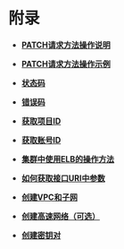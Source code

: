 # 附录<a name="cce_02_0083"></a>

-   **[PATCH请求方法操作说明](PATCH请求方法操作说明.md)**  

-   **[PATCH请求方法操作示例](PATCH请求方法操作示例.md)**  

-   **[状态码](状态码.md)**  

-   **[错误码](错误码.md)**  

-   **[获取项目ID](获取项目ID.md)**  

-   **[获取账号ID](获取账号ID.md)**  

-   **[集群中使用ELB的操作方法](集群中使用ELB的操作方法.md)**  

-   **[如何获取接口URI中参数](如何获取接口URI中参数.md)**  

-   **[创建VPC和子网](创建VPC和子网.md)**  

-   **[创建高速网络（可选）](创建高速网络（可选）.md)**  

-   **[创建密钥对](创建密钥对.md)**  


